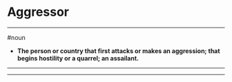 # Aggressor
---
#noun
- **The person or country that first attacks or makes an aggression; that begins hostility or a quarrel; an assailant.**
---
---
